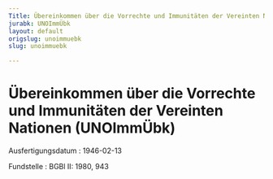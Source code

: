 ```yaml
---
Title: Übereinkommen über die Vorrechte und Immunitäten der Vereinten Nationen
jurabk: UNOImmÜbk
layout: default
origslug: unoimmuebk
slug: unoimmuebk

---
```


# Übereinkommen über die Vorrechte und Immunitäten der Vereinten Nationen (UNOImmÜbk)

Ausfertigungsdatum
:   1946-02-13

Fundstelle
:   BGBl II: 1980, 943

